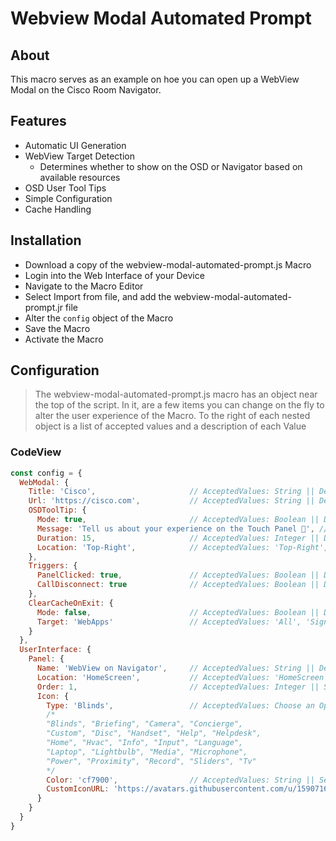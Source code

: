 # Webview Modal Automated Prompt

## About

This macro serves as an example on hoe you can open up a WebView Modal on the Cisco Room Navigator.

## Features
- Automatic UI Generation
- WebView Target Detection
  - Determines whether to show on the OSD or Navigator based on available resources
- OSD User Tool Tips
- Simple Configuration
- Cache Handling

## Installation
- Download a copy of the webview-modal-automated-prompt.js Macro
- Login into the Web Interface of your Device
- Navigate to the Macro Editor
- Select Import from file, and add the webview-modal-automated-prompt.jr file
- Alter the ```config``` object of the Macro
- Save the Macro
- Activate the Macro

## Configuration

> The webview-modal-automated-prompt.js macro has an object near the top of the script. In it, are a few items you can change on the fly to alter the user experience of the Macro. To the right of each nested object is a list of accepted values and a description of each Value

### CodeView

```javascript
const config = {
  WebModal: {
    Title: 'Cisco',                     // AcceptedValues: String || Description: Set a user facing title for the Web Modal
    Url: 'https://cisco.com',           // AcceptedValues: String || Description: Set the URL you want to open
    OSDToolTip: {
      Mode: true,                       // AcceptedValues: Boolean || Description: Enable or Disable the OSD Message. NOTE: Will only show on non-user initiated sequenced like Call Disconnects
      Message: 'Tell us about your experience on the Touch Panel 🙂', // AcceptedValues: String || Description: Edit the On Screen OSD Message
      Duration: 15,                     // AcceptedValues: Integer || Description: Set the Duration of the OSD Message
      Location: 'Top-Right',            // AcceptedValues: 'Top-Right', 'Top-Left', 'Center', 'Bottom-Right', 'Bottom-Left' || Description: Set the Position of the OSD Message
    },
    Triggers: {
      PanelClicked: true,               // AcceptedValues: Boolean || Description: If true, will generate a user facing panel to open the WebModal when clicked
      CallDisconnect: true              // AcceptedValues: Boolean || Description: If true, the WebModal will open when a call disconnects
    },
    ClearCacheOnExit: {
      Mode: false,                      // AcceptedValues: Boolean || Description: Have the Webview Cache Clear when Closed. Note: this could disrupt other web based services
      Target: 'WebApps'                 // AcceptedValues: 'All', 'Signage', 'WebApps', 'PersistentWebApp' || Description: Choose which Cache to Clear
    }
  },
  UserInterface: {
    Panel: {
      Name: 'WebView on Navigator',     // AcceptedValues: String || Description: Set the Name of the Panel
      Location: 'HomeScreen',           // AcceptedValues: 'HomeScreen', 'HomeScreenAndCallControls', 'CallControls', 'Never', 'ControlPanel' || Description: Set the location of the User Interface
      Order: 1,                         // AcceptedValues: Integer || Set the Position where this panel will render amongst other Custom Panels. Does not effect Native Panels
      Icon: {
        Type: 'Blinds',                 // AcceptedValues: Choose an Option from the list Below. Note, Custom expects a the CustomIconURL to be provided
        /*
        "Blinds", "Briefing", "Camera", "Concierge", 
        "Custom", "Disc", "Handset", "Help", "Helpdesk", 
        "Home", "Hvac", "Info", "Input", "Language", 
        "Laptop", "Lightbulb", "Media", "Microphone", 
        "Power", "Proximity", "Record", "Sliders", "Tv"
        */
        Color: 'cf7900',                // AcceptedValues: String || Set a Background Color using a Hexadecimal Value. Does not apply to Custom Icons or Icons located in the Control Panel
        CustomIconURL: 'https://avatars.githubusercontent.com/u/159071680?s=200&v=4' // AcceptedValues: String || Must be a .ico, .jpg or .png file that's between 60x60px to 1200x1200px in size. If the image fails to download, the icon above will be used
      }
    }
  }
}
```